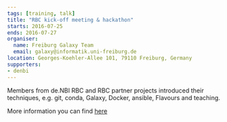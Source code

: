 ```yaml
---
tags: [training, talk]
title: "RBC kick-off meeting & hackathon"
starts: 2016-07-25
ends: 2016-07-27
organiser:
  name: Freiburg Galaxy Team
  email: galaxy@informatik.uni-freiburg.de
location: Georges-Koehler-Allee 101, 79110 Freiburg, Germany
supporters:
- denbi
---
```


Members from de.NBI RBC and RBC partner projects introduced their techniques, e.g. git, conda, Galaxy, Docker, ansible, Flavours and teaching.

More information you can find [here](https://gist.github.com/bgruening/a7851ac1a4748d85fca36ad5cf293aad)